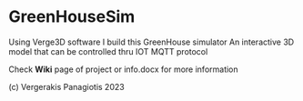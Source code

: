 # GreenHouseSim

Using Verge3D software I build this GreenHouse simulator
An interactive 3D model that can be controlled thru IOT MQTT protocol

Check **Wiki** page of project or info.docx for more information

(c) Vergerakis Panagiotis 2023
